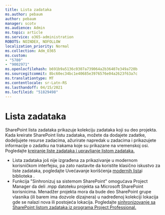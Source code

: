 ```yaml
---
title: Lista zadataka
ms.author: pebaum
author: pebaum
manager: scotv
ms.audience: Admin
ms.topic: article
ms.service: o365-administration
ROBOTS: NOINDEX, NOFOLLOW
localization_priority: Normal
ms.collection: Adm_O365
ms.custom:
- "5780"
- "9002971"
ms.openlocfilehash: b691b9a5136c0307a739064a2b36407e349a720b
ms.sourcegitcommit: 8bc60ec34bc1e40685e3976576e04a2623f63a7c
ms.translationtype: MT
ms.contentlocale: sr-Latn-RS
ms.lasthandoff: 04/15/2021
ms.locfileid: "51829498"
---
```

# <a name="task-list"></a>Lista zadataka

SharePoint lista zadataka prikazuje kolekciju zadataka koji su deo projekta. Kada kreirate SharePoint listu zadataka, možete da dodajete zadatke, dodeljujete resurse zadacima, ažurirate napredak u zadacima i prikazujete informacije o zadatku na trakama koje su prikazane na vremenskoj osi. Pogledajte [kreiranje liste zadataka i upravljanje listom zadataka.](https://support.microsoft.com/office/466ad207-46fd-4c77-9af1-41bc23cec21a)  

-   Lista zadataka još nije izgrađena za prikazivanje u modernom korisničkom interfejsu, pa zato nastavite da koristite klasično iskustvo za liste zadataka, pogledajte Uvećavanje korišćenja [modernih lista](https://docs.microsoft.com/sharepoint/dev/transform/modernize-userinterface-lists-and-libraries)i biblioteka .
-   Funkcija "Sinhronizuj sa sistemom SharePoint" omogućava Project Manager da deli .mpp datoteku projekta sa Microsoft SharePoint korisnicima. Menadžer projekta mora da bude deo SharePoint grupe vlasnika (ili barem ima dozvole dizajnera) u nadređenoj kolekciji lokacija gde se nalazi nova ili postojeća lokacija. Pogledajte [sinhronizovanje sa SharePoint listom zadataka iz programa Project Professional.](https://docs.microsoft.com/office/troubleshoot/project/sync-with-tasks-from-project)